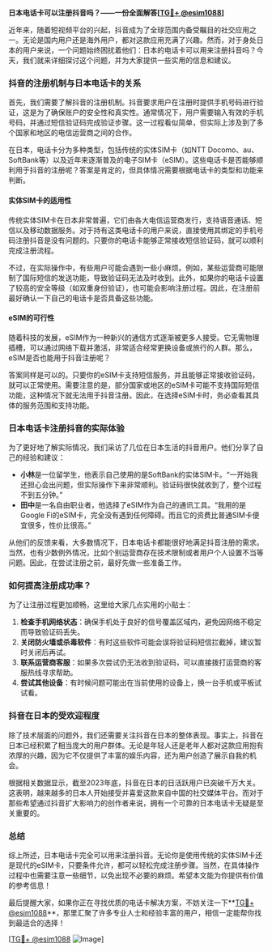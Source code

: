 **日本电话卡可以注册抖音吗？——一份全面解答[[TG💪+ @esim1088](https://t.me/s/esim1088)]**

近年来，随着短视频平台的兴起，抖音成为了全球范围内备受瞩目的社交应用之一。无论是国内用户还是海外用户，都对这款应用充满了兴趣。然而，对于身处日本的用户来说，一个问题始终困扰着他们：日本的电话卡可以用来注册抖音吗？今天，我们就来详细探讨这个问题，并为大家提供一些实用的信息和建议。

### 抖音的注册机制与日本电话卡的关系

首先，我们需要了解抖音的注册机制。抖音要求用户在注册时提供手机号码进行验证，这是为了确保账户的安全性和真实性。通常情况下，用户需要输入有效的手机号码，并通过短信验证码完成验证步骤。这一过程看似简单，但实际上涉及到了多个国家和地区的电信运营商之间的合作。

在日本，电话卡分为多种类型，包括传统的实体SIM卡（如NTT Docomo、au、SoftBank等）以及近年来逐渐普及的电子SIM卡（eSIM）。这些电话卡是否能够顺利用于抖音的注册呢？答案是肯定的，但具体情况需要根据电话卡的类型和功能来判断。

#### 实体SIM卡的适用性

传统实体SIM卡在日本非常普遍，它们由各大电信运营商发行，支持语音通话、短信以及移动数据服务。对于持有这类电话卡的用户来说，直接使用其绑定的手机号码注册抖音是没有问题的。只要你的电话卡能够正常接收短信验证码，就可以顺利完成注册流程。

不过，在实际操作中，有些用户可能会遇到一些小麻烦。例如，某些运营商可能限制了国际短信的发送功能，导致验证码无法及时收到。此外，如果你的电话卡设置了较高的安全等级（如双重身份验证），也可能会影响注册过程。因此，在注册前最好确认一下自己的电话卡是否具备这些功能。

#### eSIM的可行性

随着科技的发展，eSIM作为一种新兴的通信方式逐渐被更多人接受。它无需物理插槽，可以通过网络下载并激活，非常适合经常更换设备或旅行的人群。那么，eSIM是否也能用于抖音注册呢？

答案同样是可以的。只要你的eSIM卡支持短信服务，并且能够正常接收验证码，就可以正常使用。需要注意的是，部分国家或地区的eSIM卡可能不支持国际短信功能，这种情况下就无法用于抖音注册。因此，在选择eSIM卡时，务必查看其具体的服务范围和支持功能。

### 日本电话卡注册抖音的实际体验

为了更好地了解实际情况，我们采访了几位在日本生活的抖音用户。他们分享了自己的经验和建议：

- **小林**是一位留学生，他表示自己使用的是SoftBank的实体SIM卡。“一开始我还担心会出问题，但实际操作下来非常顺利。验证码很快就收到了，整个过程不到五分钟。”
- **田中**是一名自由职业者，他选择了eSIM作为自己的通讯工具。“我用的是Google Fi的eSIM卡，完全没有遇到任何障碍。而且它的资费比普通SIM卡便宜很多，性价比很高。”

从他们的反馈来看，大多数情况下，日本电话卡都能很好地满足抖音注册的需求。当然，也有少数例外情况，比如个别运营商存在技术限制或者用户个人设置不当等问题。因此，在尝试注册之前，最好先做一些准备工作。

### 如何提高注册成功率？

为了让注册过程更加顺畅，这里给大家几点实用的小贴士：

1. **检查手机网络状态**：确保手机处于良好的信号覆盖区域内，避免因网络不稳定而导致验证码丢失。
2. **关闭防火墙或杀毒软件**：有时这些软件可能会误将验证码短信拦截掉，建议暂时关闭后再试。
3. **联系运营商客服**：如果多次尝试仍无法收到验证码，可以直接拨打运营商的客服热线寻求帮助。
4. **尝试其他设备**：有时候问题可能出在当前使用的设备上，换一台手机或平板试试看。

### 抖音在日本的受欢迎程度

除了技术层面的问题外，我们还需要关注抖音在日本的整体表现。事实上，抖音在日本已经积累了相当庞大的用户群体。无论是年轻人还是老年人都对这款应用抱有浓厚的兴趣，因为它不仅提供了丰富的娱乐内容，还为用户创造了展示自我的机会。

根据相关数据显示，截至2023年底，抖音在日本的日活跃用户已突破千万大关。这表明，越来越多的日本人开始接受并喜爱这款来自中国的社交媒体平台。而对于那些希望通过抖音扩大影响力的创作者来说，拥有一个可靠的日本电话卡无疑是至关重要的。

### 总结

综上所述，日本电话卡完全可以用来注册抖音。无论你是使用传统的实体SIM卡还是现代的eSIM卡，只要条件允许，都可以轻松完成注册步骤。当然，在具体操作过程中也需要注意一些细节，以免出现不必要的麻烦。希望本文能为你提供有价值的参考信息！

最后提醒大家，如果你正在寻找优质的电话卡解决方案，不妨关注一下**[TG💪+ @esim1088](https://t.me/s/esim1088)**，那里汇聚了许多专业人士和经验丰富的用户，相信一定能帮你找到最适合的选择！

[[TG💪+ @esim1088](https://t.me/s/esim1088) ![Image](https://i.postimg.cc/4NQfJmqS/Snipaste-2025-05-13-00-14-12.png)]